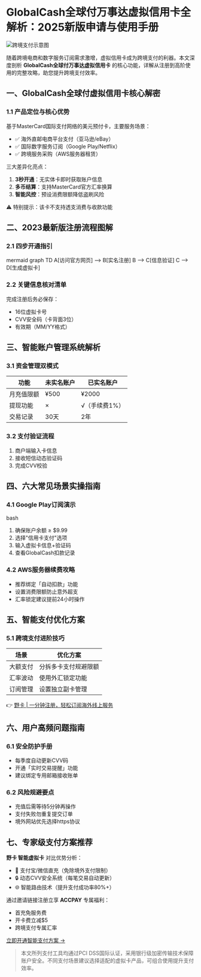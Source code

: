 # GlobalCash全球付万事达虚拟信用卡全解析：2025新版申请与使用手册

![跨境支付示意图](https://via.placeholder.com/800x400)

随着跨境电商和数字服务订阅需求激增，虚拟信用卡成为跨境支付的利器。本文深度剖析 **GlobalCash全球付万事达虚拟信用卡** 的核心功能，详解从注册到高阶使用的完整攻略，助您提升跨境支付效率。

## 一、GlobalCash全球付虚拟信用卡核心解密

### 1.1 产品定位与核心优势
基于MasterCard国际支付网络的美元预付卡，主要服务场景：
- ✅ 海外直邮电商平台支付（亚马逊/eBay）
- ✅ 国际数字服务订阅（Google Play/Netflix）
- ✅ 跨境服务采购（AWS服务器租赁）

三大差异化亮点：
1. **3秒开通**：无实体卡即时获取账户信息
2. **多币结算**：支持MasterCard官方汇率换算
3. **智能风控**：预设消费限额降低盗刷风险

⚠️ 特别提示：该卡不支持透支消费与收款功能

## 二、2023最新版注册流程图解

### 2.1 四步开通指引
mermaid
graph TD
    A[访问官方网页] --> B[实名注册]
    B --> C[信息验证]
    C --> D[生成虚拟卡]


### 2.2 关键信息核对清单
完成注册后务必保存：
- 16位虚拟卡号
- CVV安全码（卡背面3位）
- 有效期（MM/YY格式）

## 三、智能账户管理系统解析

### 3.1 资金管理双模式
| 功能        | 未实名账户    | 已实名账户     |
|-------------|--------------|---------------|
| 月充值限额  | ¥500         | ¥2000         |
| 提现功能    | ×            | √（手续费1%） |
| 交易记录    | 30天         | 2年           |

### 3.2 支付验证流程
1. 商户端输入卡信息
2. 接收短信动态验证码
3. 完成CVV校验

## 四、六大常见场景实操指南

### 4.1 Google Play订阅演示
bash
1. 确保账户余额 ≥ $9.99
2. 选择"信用卡支付"选项
3. 输入虚拟卡信息+验证码
4. 查看GlobalCash扣款记录


### 4.2 AWS服务器续费攻略
- 推荐绑定「自动扣款」功能
- 设置消费限额防止意外超支
- 汇率锁定建议提前24小时操作

## 五、智能支付优化方案

### 5.1 跨境支付进阶技巧
| 场景          | 优化方案                     |
|---------------|----------------------------|
| 大额支付      | 分拆多卡支付规避限额        |
| 汇率波动      | 使用外汇锁定功能            |
| 订阅管理      | 设置独立副卡管理            |

👉 [野卡 | 一分钟注册，轻松订阅海外线上服务](https://bbtdd.com/yeka)

## 六、用户高频问题指南

### 6.1 安全防护手册
- 每季度自动更新CVV码
- 开通「实时交易提醒」功能
- 建议绑定专用邮箱接收账单

### 6.2 风险规避要点
- 充值后需等待5分钟再操作
- 支付失败勿重复提交订单
- 境外网站优先选择https协议

## 七、专家级支付方案推荐

**野卡 智能虚拟卡** 对比优势分析：
- 🚀 支付宝/微信直充（免除境外支付限制）
- 🔒 动态CVV安全系统（每笔交易自动更新）
- 🌐 智能路由技术（提升支付成功率80%+）

通过邀请链接注册立享 **ACCPAY** 专属福利：
- 首充免服务费
- 开卡费立减$5
- 跨境支付专属汇率

[立即开通智能支付方案 →](https://bbtdd.com/yeka)

> 本文所列支付工具均通过PCI DSS国际认证，采用银行级加密传输技术保障账户安全。不同支付场景建议选择适配的虚拟卡产品，可组合使用提升支付效率。